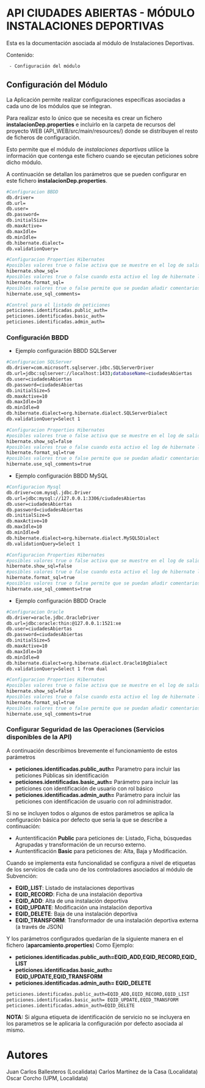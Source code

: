 
# API CIUDADES ABIERTAS - MÓDULO INSTALACIONES DEPORTIVAS

Esta es la documentación asociada al módulo de Instalaciones Deportivas.

Contenido:
   
     - Configuración del módulo 



## Configuración del Módulo

La Aplicación permite realizar configuraciones específicas asociadas a cada uno de los módulos que se integran.

Para realizar esto lo único que se necesita es crear un fichero **instalacionDep.properties** e incluirlo en la carpeta de recursos del proyecto WEB (API_WEB/src/main/resources/) donde se distribuyen el resto de ficheros de configuración.

Esto permite que el módulo de *instalaciones deportivas* utilice la información que contenga este fichero cuando se ejecutan peticiones sobre dicho módulo.

A continuación se detallan los parámetros que se pueden configurar en este fichero **instalacionDep.properties**.


```sh
#Configuracion BBDD
db.driver=
db.url=
db.user=
db.password=
db.initialSize=
db.maxActive=
db.maxIdle=
db.minIdle=
db.hibernate.dialect=
db.validationQuery=

#Configuracion Properties Hibernates
#posibles valores true o false activa que se muestre en el log de salida todas las sentencias de hibernate que se ejecutan en la aplicación.
hibernate.show_sql=
#posibles valores true o false cuando esta activo el log de hibernate las sentencias de SQL se les da formato para que puedan verse en mas de una unica linea de log.
hibernate.format_sql=
#posibles valores true o false permite que se puedan añadir comentarios a las sentencias de SQL mediante programación
hibernate.use_sql_comments=

#Control para el listado de peticiones 
peticiones.identificadas.public_auth=
peticiones.identificadas.basic_auth=
peticiones.identificadas.admin_auth= 


```

### Configuración BBDD

- Ejemplo configuración BBDD SQLServer

```sh
#Configuracion SQLServer
db.driver=com.microsoft.sqlserver.jdbc.SQLServerDriver
db.url=jdbc:sqlserver://localhost:1433;databaseName=ciudadesAbiertas
db.user=ciudadesAbiertas
db.password=ciudadesAbiertas
db.initialSize=5
db.maxActive=10
db.maxIdle=10
db.minIdle=0
db.hibernate.dialect=org.hibernate.dialect.SQLServerDialect
db.validationQuery=Select 1

#Configuracion Properties Hibernates
#posibles valores true o false activa que se muestre en el log de salida todas las sentencias de hibernate que se ejecutan en la aplicación.
hibernate.show_sql=false
#posibles valores true o false cuando esta activo el log de hibernate las sentencias de SQL se les da formato para que puedan verse en mas de una unica linea de log.
hibernate.format_sql=true
#posibles valores true o false permite que se puedan añadir comentarios a las sentencias de SQL mediante programación
hibernate.use_sql_comments=true
```


- Ejemplo configuración BBDD MySQL

```sh
#Configuracion Mysql
db.driver=com.mysql.jdbc.Driver
db.url=jdbc:mysql://127.0.0.1:3306/ciudadesAbiertas
db.user=ciudadesAbiertas
db.password=ciudadesAbiertas
db.initialSize=5
db.maxActive=10
db.maxIdle=10
db.minIdle=0
db.hibernate.dialect=org.hibernate.dialect.MySQL5Dialect
db.validationQuery=Select 1

#Configuracion Properties Hibernates
#posibles valores true o false activa que se muestre en el log de salida todas las sentencias de hibernate que se ejecutan en la aplicación.
hibernate.show_sql=false
#posibles valores true o false cuando esta activo el log de hibernate las sentencias de SQL se les da formato para que puedan verse en mas de una unica linea de log.
hibernate.format_sql=true
#posibles valores true o false permite que se puedan añadir comentarios a las sentencias de SQL mediante programación
hibernate.use_sql_comments=true
```


- Ejemplo configuración BBDD Oracle

```sh
#Configuracion Oracle
db.driver=oracle.jdbc.OracleDriver
db.url=jdbc:oracle:thin:@127.0.0.1:1521:xe
db.user=ciudadesAbiertas
db.password=ciudadesAbiertas
db.initialSize=5
db.maxActive=10
db.maxIdle=10
db.minIdle=0
db.hibernate.dialect=org.hibernate.dialect.Oracle10gDialect
db.validationQuery=Select 1 from dual

#Configuracion Properties Hibernates
#posibles valores true o false activa que se muestre en el log de salida todas las sentencias de hibernate que se ejecutan en la aplicación.
hibernate.show_sql=false
#posibles valores true o false cuando esta activo el log de hibernate las sentencias de SQL se les da formato para que puedan verse en mas de una unica linea de log.
hibernate.format_sql=true
#posibles valores true o false permite que se puedan añadir comentarios a las sentencias de SQL mediante programación
hibernate.use_sql_comments=true
```


### Configurar Seguridad de las Operaciones (Servicios disponibles de la API)
A continuación describimos brevemente el funcionamiento de estos parámetros
- **peticiones.identificadas.public_auth=**  Parametro para incluir las peticiones Públicas sin identificación
- **peticiones.identificadas.basic_auth=** Parámetro para incluir las peticiones con identificación de usuario con rol básico
- **peticiones.identificadas.admin_auth=**
Parámetro para incluir las peticiones con identificación de usuario con rol administrador. 

Si no se incluyen todos o algunos de estos parámetros se aplica la configuración básica por defecto que seria la que se describe a continuación:
- Auntentificación **Public** para peticiones de: Listado, Ficha, búsquedas Agrupadas y transformación de un recurso externo.
- Auntentificación **Basic** para peticiones de: Alta, Baja y Modificación.

Cuando se implementa esta funcionalidad se configura a nivel de etiquetas de los servicios de cada uno de los controladores asociados al módulo de Subvención:
- **EQID_LIST**: Listado de instalaciones deportivas
- **EQID_RECORD**: Ficha de una instalación deportiva
- **EQID_ADD**:  Alta de una instalación deportiva
- **EQID_UPDATE**: Modificación una instalación deportiva
- **EQID_DELETE**: Baja de una instalación deportiva
- **EQID_TRANSFORM**: Transformador de  una instalación deportiva externa (a través de JSON)

Y los parámetros configurados quedarían de la siguiente manera en el fichero (**aparcamiento.properties**) Como Ejemplo:
- **peticiones.identificadas.public_auth=EQID_ADD,EQID_RECORD,EQID_LIST**
- **peticiones.identificadas.basic_auth= EQID_UPDATE,EQID_TRANSFORM**
- **peticiones.identificadas.admin_auth= EQID_DELETE**


```sh
peticiones.identificadas.public_auth=EQID_ADD,EQID_RECORD,EQID_LIST
peticiones.identificadas.basic_auth= EQID_UPDATE,EQID_TRANSFORM
peticiones.identificadas.admin_auth=EQID_DELETE
```

**NOTA:** Si alguna etiqueta de identificación de servicio no se incluyera en los parametros se le aplicaria la configuración por defecto asociada al mismo.



# Autores
Juan Carlos Ballesteros (Localidata)
Carlos Martínez de la Casa (Localidata)
Oscar Corcho (UPM, Localidata)